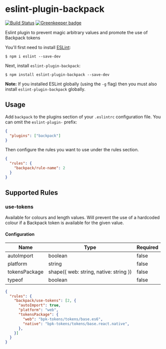 # eslint-plugin-backpack

[![Build Status](https://travis-ci.org/Skyscanner/eslint-plugin-backpack.svg?branch=master)](https://travis-ci.org/Skyscanner/eslint-plugin-backpack/) [![Greenkeeper badge](https://badges.greenkeeper.io/Skyscanner/eslint-plugin-backpack.svg)](https://greenkeeper.io/)

Eslint plugin to prevent magic arbitrary values and promote the use of Backpack tokens

You'll first need to install [ESLint](http://eslint.org):

```
$ npm i eslint --save-dev
```

Next, install `eslint-plugin-backpack`:

```
$ npm install eslint-plugin-backpack --save-dev
```

**Note:** If you installed ESLint globally (using the `-g` flag) then you must also install `eslint-plugin-backpack` globally.

## Usage

Add `backpack` to the plugins section of your `.eslintrc` configuration file. You can omit the `eslint-plugin-` prefix:

```json
{
  "plugins": ["backpack"]
}
```

Then configure the rules you want to use under the rules section.

```json
{
  "rules": {
    "backpack/rule-name": 2
  }
}
```

## Supported Rules

### use-tokens

Available for colours and length values. Will prevent the use of a hardcoded colour if a Backpack token is available for the given value.

#### Configuration

| Name          | Type                                   | Required    |
| ------------- | -------------------------------------- | ----------- |
| autoImport    | boolean                                | false       |
| platform      | string                                 | false       |
| tokensPackage | shape({ web: string, native: string }) | false       |
| typeof        | boolean                                | false       |

```json
{
  "rules": {
    "backpack/use-tokens": [2, {
      "autoImport": true,
      "platform": "web",
      "tokensPackage": {
        "web": "bpk-tokens/tokens/base.es6",
        "native": "bpk-tokens/tokens/base.react.native",
      },
    }]
  }
}
```

